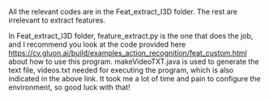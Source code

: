 All the relevant codes are in the Feat_extract_I3D folder. The rest are irrelevant to extract features.

In Feat_extract_I3D folder, feature_extract.py is the one that does the job, and I recommend you look at the code provided here https://cv.gluon.ai/build/examples_action_recognition/feat_custom.html about how to use this program. makeVideoTXT.java is used to generate the text file, videos.txt needed for executing the program, which is also indicated in the above link. It took me a lot of time and pain to configure the environment, so good luck with that!
